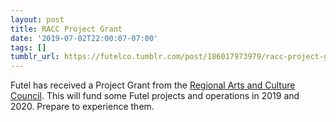 ```yaml
---
layout: post
title: RACC Project Grant
date: '2019-07-02T22:00:07-07:00'
tags: []
tumblr_url: https://futelco.tumblr.com/post/186017973979/racc-project-grant-received
---
```

Futel has received a Project Grant from the [Regional Arts and Culture Council](https://racc.org/). This will fund some Futel projects and operations in 2019 and 2020. Prepare to experience them.

